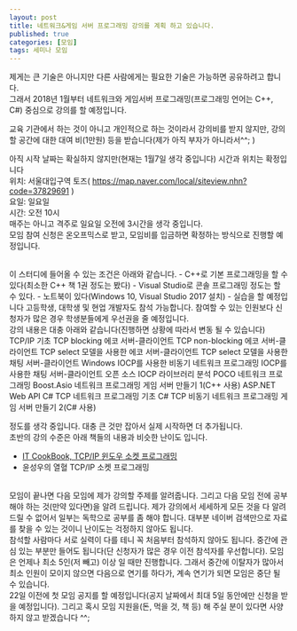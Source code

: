 ```yaml
---
layout: post
title: 네트워크&게임 서버 프로그래밍 강의를 계획 하고 있습니다.
published: true
categories: [모임]
tags: 세미나 모임
---
```

제게는 큰 기술은 아니지만 다른 사람에게는 필요한 기술은 가능하면 공유하려고 합니다.  
그래서 2018년 1월부터 네트워크와 게임서버 프로그래밍(프로그래밍 언어는 C++, C#) 중심으로 강의를 할 예정입니다.  
   
교육 기관에서 하는 것이 아니고 개인적으로 하는 것이라서 강의비를 받지 않지만, 강의할 공간에 대한 대여 비(1만원) 등을 받습니다(제가 아직 부자가 아니라서^^; )
  
   
아직 시작 날짜는 확실하지 않지만(현재는 1월7일 생각 중입니다) 시간과 위치는 확정입니다  
위치: 서울대입구역 토즈( https://map.naver.com/local/siteview.nhn?code=37829691 )  
요일: 일요일  
시간: 오전 10시  
매주는 아니고 격주로 일요일 오전에 3시간을 생각 중입니다.  
모임 참여 신청은 온오프믹스로 받고, 모임비를 입금하면 확정하는 방식으로 진행할 예정입니다.  
  
<br>  
이 스터디에 들어올 수 있는 조건은 아래와 같습니다.  
- C++로 기본 프로그래밍을 할 수 있다(최소한 C++ 책 1권 정도는 봤다)  
- Visual Studio로 콘솔 프로그래밍 정도는 할 수 있다.  
- 노트북이 있다(Windows 10, Visual Studio 2017 설치) - 실습을 할 예정입니다  
고등학생, 대학생 및 현업 개발자도 참석 가능합니다. 참여할 수 있는 인원보다 신청자가 많은 경우 학생분들에게 우선권을 줄 예정입니다.  
  
<br>  
강의 내용은 대충 아래와 같습니다(진행하면 상황에 따라서 변동 될 수 있습니다)  
TCP/IP 기초  
TCP blocking 에코 서버-클라이언트  
TCP non-blocking 에코 서버-클라이언트  
TCP select 모델을 사용한 에코 서버-클라이언트  
TCP select 모델을 사용한 채팅 서버-클라이언트  
Windows IOCP를 사용한 비동기 네트워크 프로그래밍  
IOCP를 사용한 채팅 서버-클라이언트  
오픈 소스 IOCP 라이브러리 분석  
POCO 네트워크 프로그래밍  
Boost.Asio 네트워크 프로그래밍  
게임 서버 만들기 1(C++ 사용)  
ASP.NET Web API  
C# TCP 네트워크 프로그래밍 기초  
C# TCP 비동기 네트워크 프로그래밍  
게임 서버 만들기 2(C# 사용)  
  
정도를 생각 중입니다. 대충 큰 것만 잡아서 실제 시작하면 더 추가됩니다.  
초반의 강의 수준은 아래 책들의 내용과 비슷한 난이도 입니다.  
- [IT CookBook, TCP/IP 윈도우 소켓 프로그래밍](http://www.hanbit.co.kr/store/books/look.php?p_code=B1196865370)
- 윤성우의 열혈 TCP/IP 소켓 프로그래밍  
  
<br>  
모임이 끝나면 다음 모임에 제가 강의할 주제를 알려줍니다.   
그리고 다음 모임 전에 공부해야 하는 것(만약 있다면)을 알려 드립니다.  
제가 강의에서 세세하게 모든 것을 다 알려드릴 수 없어서 일부는 독학으로 공부를 좀 해야 합니다.  
대부분 네이버 검색만으로 자료를 찾을 수 있는 것이니 난이도는 걱정하지 않아도 됩니다.  
  
<br>  
참석할 사람마다 서로 실력이 다를 테니 꼭 처음부터 참석하지 않아도 됩니다.  
중간에 관심 있는 부분만 들어도 됩니다(단 신청자가 많은 경우 이전 참석자를 우선합니다).  
모임은 언제나 최소 5인(저 빼고) 이상 일 때만 진행합니다.  
그래서 중간에 이탈자가 많아서 최소 인원이 모이지 않으면 다음으로 연기를 하다가, 계속 연기가 되면 모임은 중단 될 수 있습니다.    
  
<br>  
22일 이전에 첫 모임 공지를 할 예정입니다(공지 날짜에서 최대 5일 동안에만 신청을 받을 예정입니다).  
그리고 혹시 모임 지원을(돈, 먹을 것, 책 등) 해 주실 분이 있다면 사양 하지 않고 받겠습니다 ^^;  
  
